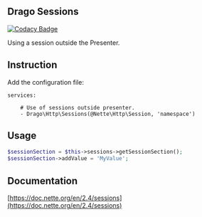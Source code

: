 ## Drago Sessions

[![Codacy Badge](https://api.codacy.com/project/badge/Grade/c97b7e9b16df47daa3c5514a9a531297)](https://www.codacy.com/app/accgit/sessions?utm_source=github.com&utm_medium=referral&utm_content=drago-ex/sessions&utm_campaign=badger)

Using a session outside the Presenter.

## Instruction

Add the configuration file:

```
services:

	# Use of sessions outside presenter.
	- Drago\Http\Sessions(@Nette\Http\Session, 'namespace')
```

## Usage

```php
$sessionSection = $this->sessions->getSessionSection();
$sessionSection->addValue = 'MyValue';
```

## Documentation

[https://doc.nette.org/en/2.4/sessions](https://doc.nette.org/en/2.4/sessions)
